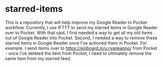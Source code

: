 starred-items
=============

This is a repository that will help improve my Google Reader to Pocket workflow.  Currently, I use IFTTT to send my starred items in Google Reader over to Pocket.  With that said, I first needed a way to get all my old items out of Google Reader into Pocket.  Second, I needed a way to remove these starred items in Google Reader once I've actioned them in Pocket.  For example, I send items over to https://pinboard.in/u:ryankanno/ from Pocket - once I've deleted the item from Pocket, I need to ultimately remove the same item from my starred feed.
